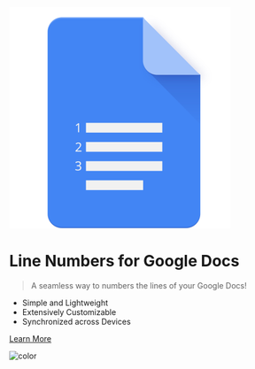 ![logo](_media/icon.svg)

# Line Numbers for Google Docs

> A seamless way to numbers the lines of your Google Docs!

- Simple and Lightweight
- Extensively Customizable
- Synchronized across Devices

<!-- [GitHub](https://github.com/docsifyjs/docsify/) -->
[Learn More](#line-numbers-for-google-docs)

<!-- background color -->
![color](#f0f0f0)